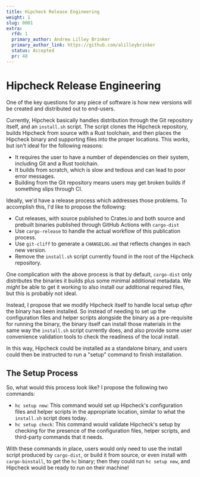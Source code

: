 ```yaml
---
title: Hipcheck Release Engineering
weight: 1
slug: 0001
extra:
  rfd: 1
  primary_author: Andrew Lilley Brinker
  primary_author_link: https://github.com/alilleybrinker
  status: Accepted
  pr: 48
---
```


# Hipcheck Release Engineering

One of the key questions for any piece of software is how new versions will be
created and distributed out to end-users.

Currently, Hipcheck basically handles distribution through the Git repository
itself, and an `install.sh` script. The script clones the Hipcheck repository,
builds Hipcheck from source with a Rust toolchain, and then places the
Hipcheck binary and supporting files into the proper locations. This _works_,
but isn't ideal for the following reasons:

- It requires the user to have a number of dependencies on their system,
  including Git and a Rust toolchain.
- It builds from scratch, which is slow and tedious and can lead to poor error
  messages.
- Building from the Git repository means users may get broken builds if
  something slips through CI.

Ideally, we'd have a release process which addresses those problems. To
accomplish this, I'd like to propose the following:

- Cut releases, with source published to Crates.io and both source and prebuilt
  binaries published through GitHub Actions with `cargo-dist`
- Use `cargo-release` to handle the actual workflow of this publication
  process.
- Use `git-cliff` to generate a `CHANGELOG.md` that reflects changes in each
  new version.
- Remove the `install.sh` script currently found in the root of the Hipcheck
  repository.

One complication with the above process is that by default, `cargo-dist` only
distributes the binaries it builds plus some minimal additional metadata. We
_might_ be able to get it working to also install our additional required
files, but this is probably not ideal.

Instead, I propose that we modify Hipcheck itself to handle local setup _after_
the binary has been installed. So instead of needing to set up the
configuration files and helper scripts alongside the binary as a pre-requisite
for running the binary, the binary itself can install those materials in the
same way the `install.sh` script currently does, and also provide some user
convenience validation tools to check the readiness of the local install.

In this way, Hipcheck could be installed as a standalone binary, and users
could then be instructed to run a "setup" command to finish installation.

## The Setup Process

So, what would this process look like? I propose the following two commands:

- `hc setup new`: This command would set up Hipcheck's configuration files and
  helper scripts in the appropriate location, similar to what the `install.sh`
  script does today.
- `hc setup check`: This command would validate Hipcheck's setup by checking
  for the presence of the configuration files, helper scripts, and third-party
  commands that it needs.

With these commands in place, users would only need to use the install script
produced by `cargo-dist`, or build it from source, or even install with
`cargo-binstall`, to get the `hc` binary; then they could run `hc setup new`,
and Hipcheck would be ready to run on their machine!
